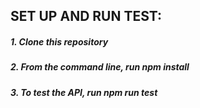 ## SET UP AND RUN TEST:
##### 1. Clone this repository
##### 2. From the command line, run ***npm install***
##### 3. To test the  API, run ***npm run test***
